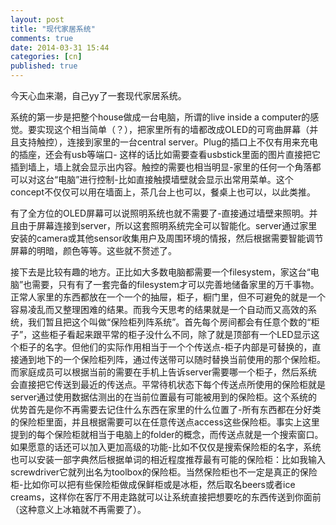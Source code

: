 ```yaml
---
layout: post
title: "现代家居系统"
comments: true
date: 2014-03-31 15:44
categories: [cn]
published: true
---
```


今天心血来潮，自己yy了一套现代家居系统。

系统的第一步是把整个house做成一台电脑，所谓的live inside a computer的感觉。要实现这个相当简单（？），把家里所有的墙都改成OLED的可弯曲屏幕（并且支持触控），连接到家里的一台central server。Plug的插口上不仅有用来充电的插座，还会有usb等端口- 这样的话比如需要查看usbstick里面的图片直接把它插到墙上，墙上就会显示出内容。触控的需要也相当明显-家里的任何一个角落都可以对这台“电脑”进行控制-比如直接触摸墙壁就会显示出常用菜单。这个concept不仅仅可以用在墙面上，茶几台上也可以，餐桌上也可以，以此类推。

有了全方位的OLED屏幕可以说照明系统也就不需要了-直接通过墙壁来照明。并且由于屏幕连接到server，所以这套照明系统完全可以智能化。server通过家里安装的camera或其他sensor收集用户及周围环境的情报，然后根据需要智能调节屏幕的明暗，颜色等等。这些就不赘述了。

接下去是比较有趣的地方。正比如大多数电脑都需要一个filesystem，家这台“电脑”也需要，只有有了一套完备的filesystem才可以完善地储备家里的万千事物。正常人家里的东西都放在一个一个的抽屉，柜子，橱门里，但不可避免的就是一个容易凌乱而又整理困难的结果。而我今天思考的结果就是一个自动而又高效的系统，我们暂且把这个叫做“保险柜列阵系统”。首先每个房间都会有任意个数的“柜子”，这些柜子看起来跟平常的柜子没什么不同，除了就是顶部有一个LED显示这个柜子的名字。但他们的实际作用相当于一个个传送点-柜子内部是可替换的，直接通到地下的一个保险柜列阵，通过传送带可以随时替换当前使用的那个保险柜。而家庭成员可以根据当前的需要在手机上告诉server需要哪一个柜子，然后系统会直接把它传送到最近的传送点。平常待机状态下每个传送点所使用的保险柜就是server通过使用数据估测出的在当前位置最有可能被用到的保险柜。这个系统的优势首先是你不再需要去记住什么东西在家里的什么位置了-所有东西都在分好类的保险柜里面，并且根据需要可以在任意传送点access这些保险柜。事实上这里提到的每个保险柜就相当于电脑上的folder的概念，而传送点就是一个搜索窗口。如果愿意的话还可以加入更加高级的功能-比如不仅仅是搜索保险柜的名字，系统也可以安装一部字典然后根据单词的相近程度推荐最有可能的保险柜：比如我输入screwdriver它就列出名为toolbox的保险柜。当然保险柜也不一定是真正的保险柜-比如你可以把有些保险柜做成保鲜柜或是冰柜，然后取名beers或者ice creams，这样你在客厅不用走路就可以让系统直接把想要吃的东西传送到你面前（这种意义上冰箱就不再需要了）。
